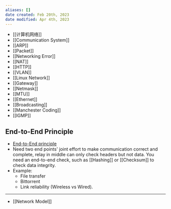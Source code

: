 ```yaml
---
aliases: []
date created: Feb 20th, 2023
date modified: Apr 4th, 2023
---
```

- [[计算机网络]]
- [[Communication System]]
- [[ARP]]
- [[Packet]]
- [[Networking Error]]
- [[NAT]]
- [[HTTP]]
- [[VLAN]]
- [[Linux Network]]
- [[Gateway]]
- [[Netmask]]
- [[MTU]]
- [[Ethernet]]
- [[Broadcasting]]
- [[Manchester Coding]]
- [[IGMP]]

## End-to-End Principle
- [End-to-End principle](https://en.wikipedia.org/wiki/End-to-end_principle)
- Need two end points' joint effort to make communication correct and complete, relay in middle can only check headers but not data. You need an end-to-end check, such as [[Hashing]] or [[Checksum]] to check data integrity.
- Example:
	- File transfer
	- Bittorrent
	- Link reliability (Wireless vs Wired).

___

- [[Network Model]]